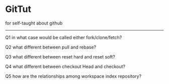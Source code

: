 # GitTut
for self-taught about github

-------------------------------------------------------------
Q1 in what case would be called either fork/clone/fetch?

Q2 what different between pull and rebase?

Q3 what different between reset hard and reset soft?

Q4 what different between checkout Head and checkout?

Q5 how are the relationships among workspace index repository?